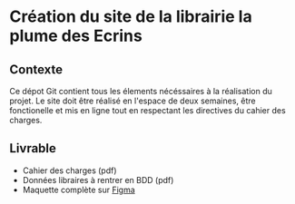# Création du site de la librairie la plume des Ecrins

## Contexte
 Ce dépot Git contient tous les élements nécéssaires à la réalisation du projet. Le site doit être réalisé en l'espace de deux semaines, être fonctionelle et mis en ligne tout en respectant les directives du cahier des charges.

## Livrable
* Cahier des charges (pdf)
* Données libraires à rentrer en BDD (pdf)
* Maquette complète sur [Figma](https://www.figma.com/design/LnpGF6avDLKOYVG9903wB2/lib?node-id=0-1&t=snPnqVtbn8hyiWk2-0)
